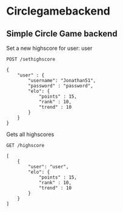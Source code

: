 # Circlegamebackend

## Simple Circle Game backend


Set a new highscore for user: user
```
POST /sethighscore

{
    "user" : {
        "username": "Jonathan51",
        "password" : "password",
        "elo": {
            "points" : 15,
            "rank" : 10,
			"trend" : 10
        }
    }
}

```

Gets all highscores
```
GET /highscore

[
	{
		"user": "user",
		"elo": {
            "points" : 15,
            "rank" : 10,
			"trend" : 10
        }
	}
]

```